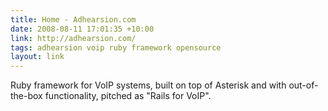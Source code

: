 ```yaml
---
title: Home - Adhearsion.com
date: 2008-08-11 17:01:35 +10:00
link: http://adhearsion.com/
tags: adhearsion voip ruby framework opensource
layout: link
---
```

Ruby framework for VoIP systems, built on top of Asterisk and with out-of-the-box functionality, pitched as "Rails for VoIP".
